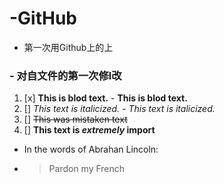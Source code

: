 # -GitHub
- 第一次用Github上的上
###  - 对自文件的第一次修l改
1. [x] **This is blod text.** 
        - __This is blod text.__
2. [] *This text is italicized.* 
       - _This text is italicized._
3. [] ~~This was mistaken text~~
4. [] **This text is _extremely_ import**
- In the words of Abrahan Lincoln:
- > Pardon my French
